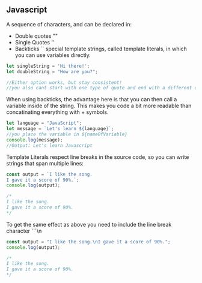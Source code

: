 ## Javascript 

A sequence of characters, and can be declared in: 
- Double quotes ""
- Single Quotes ''
- Backticks \`\` special template strings, called template literals, in which you can use variables directly.

```javascript
let singleString = 'Hi there!'; 
let doubleString = "How are you?";

//Either option works, but stay consistent!
//you also cant start with one type of quote and end with a different one otherwise an error will kick.
```

When using backticks, the advantage here is that you can then call a variable inside of the string. This makes you code a bit more readable than concatinating everything with + symbols.
```javascript
let language = "JavaScript"; 
let message = `Let's learn ${language}`; 
//you place the variable in ${nameOfVariable}
console.log(message);
//Output: Let's learn Javascript
```

Template Literals respect line breaks in the source code, so you can write strings that span multiple lines:
```javascript
const output = `I like the song.
I gave it a score of 90%.`;
console.log(output);

/*
I like the song.
I gave it a score of 90%.
*/

```
To get the same effect as above you need to include the line break character ```\n
```javascript
const output = "I like the song.\nI gave it a score of 90%.";
console.log(output);

/*
I like the song.
I gave it a score of 90%.
*/
```